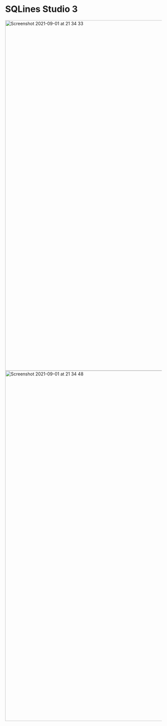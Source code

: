 # SQLines Studio 3

<img width="1129" alt="Screenshot 2021-09-01 at 21 34 33" src="https://user-images.githubusercontent.com/83589564/131727109-ae90a97a-65ba-47cf-b05c-94658d4d0f57.png">

<img width="1129" alt="Screenshot 2021-09-01 at 21 34 48" src="https://user-images.githubusercontent.com/83589564/131727137-9ccb3967-7c44-4e2b-9a2e-d446a9550e3a.png">

